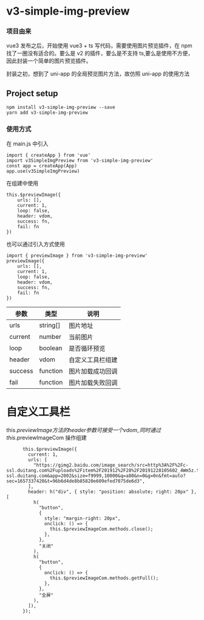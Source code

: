 # v3-simple-img-preview

### 项目由来

vue3 发布之后，开始使用 vue3 + ts 写代码，需要使用图片预览插件，在 npm 找了一圈没有适合的。要么是 v2 的插件，要么是不支持 ts,要么是使用不方便，因此封装一个简单的图片预览插件。

封装之初，想到了 uni-app 的全局预览图片方法，故仿照 uni-app 的使用方法

## Project setup

```
npm install v3-simple-img-preview --save
yarn add v3-simple-img-preview
```

### 使用方式

在 main.js 中引入

```
import { createApp } from 'vue'
import v3SimpleImgPreview from 'v3-simple-img-preview'
const app = createApp(App)
app.use(v3SimpleImgPreview)
```

在组建中使用

```
this.$previewImage({
    urls: [],
    current: 1,
    loop: false,
    header: vdom,
    success: fn,
    fail: fn
})
```

也可以通过引入方式使用

```
import { previewImage } from 'v3-simple-img-preview'
previewImage({
    urls: [],
    current: 1,
    loop: false,
    header: vdom,
    success: fn,
    fail: fn
})
```

| 参数    | 类型     | 说明             |
| ------- | -------- | ---------------- |
| urls    | string[] | 图片地址         |
| current | number   | 当前图片         |
| loop    | boolean  | 是否循环预览     |
| header  | vdom     | 自定义工具栏组建 |
| success | function | 图片加载成功回调 |
| fail    | function | 图片加载失败回调 |

# 自定义工具栏

this.$previewImage方法的header参数可接受一个vdom,同时通过this.$previewImageCom 操作组建

```
      this.$previewImage({
        current: 1,
        urls: [
          "https://gimg2.baidu.com/image_search/src=http%3A%2F%2Fc-ssl.duitang.com%2Fuploads%2Fitem%2F201912%2F28%2F20191228105602_4Wm5z.thumb.1000_0.jpeg&refer=http%3A%2F%2Fc-ssl.duitang.com&app=2002&size=f9999,10000&q=a80&n=0&g=0n&fmt=auto?sec=1657337420&t=96b6d4de8b85820e609efed7075de6d3",
        ],
        header: h("div", { style: "position: absolute; right: 20px" }, [
          h(
            "button",
            {
              style: "margin-right: 20px",
              onclick: () => {
                this.$previewImageCom.methods.close();
              },
            },
            "关闭"
          ),
          h(
            "button",
            {
              onclick: () => {
                this.$previewImageCom.methods.getFull();
              },
            },
            "全屏"
          ),
        ]),
      });

```

<!-- 周一，周二，简易的swipe组建 -->
<!-- 看看有没有必要，做成单独的npm插件 -->
<!-- 周三，周四，切换，放大缩小 -->
<!-- 周五，周六，周日 长按保存，发布 -->
